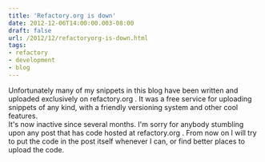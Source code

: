 ```yaml
---
title: 'Refactory.org is down'
date: 2012-12-06T14:00:00.003-08:00
draft: false
url: /2012/12/refactoryorg-is-down.html
tags: 
- refactory
- development
- blog
---
```


Unfortunately many of my snippets in this blog have been written and uploaded exclusively on refactory.org . It was a free service for uploading snippets of any kind, with a friendly versioning system and other cool features.  
It's now inactive since several months. I'm sorry for anybody stumbling upon any post that has code hosted at refactory.org . From now on I will try to put the code in the post itself whenever I can, or find better places to upload the code.